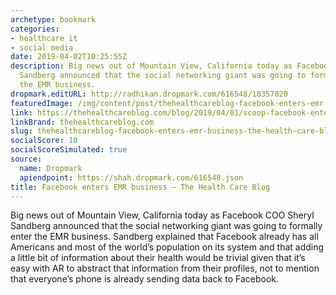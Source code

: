 ```yaml
---
archetype: bookmark
categories:
- healthcare it
- social media
date: 2019-04-02T10:25:55Z
description: Big news out of Mountain View, California today as Facebook COO Sheryl
  Sandberg announced that the social networking giant was going to formally enter
  the EMR business.
dropmark.editURL: http://radhikan.dropmark.com/616548/18357020
featuredImage: /img/content/post/thehealthcareblog-facebook-enters-emr-business-the-health-care-blog.jpg
link: https://thehealthcareblog.com/blog/2019/04/01/scoop-facebook-enters-emr-business/
linkBrand: thehealthcareblog.com
slug: thehealthcareblog-facebook-enters-emr-business-the-health-care-blog
socialScore: 10
socialScoreSimulated: true
source:
  name: Dropmark
  apiendpoint: https://shah.dropmark.com/616548.json
title: Facebook enters EMR business – The Health Care Blog
---
```

Big news out of Mountain View, California today as Facebook COO Sheryl Sandberg announced that the social networking giant was going to formally enter the EMR business. Sandberg explained that Facebook already has all Americans and most of the world’s population on its system and that adding a little bit of information about their health would be trivial given that it’s easy with AR to abstract that information from their profiles, not to mention that everyone’s phone is already sending data back to Facebook.

